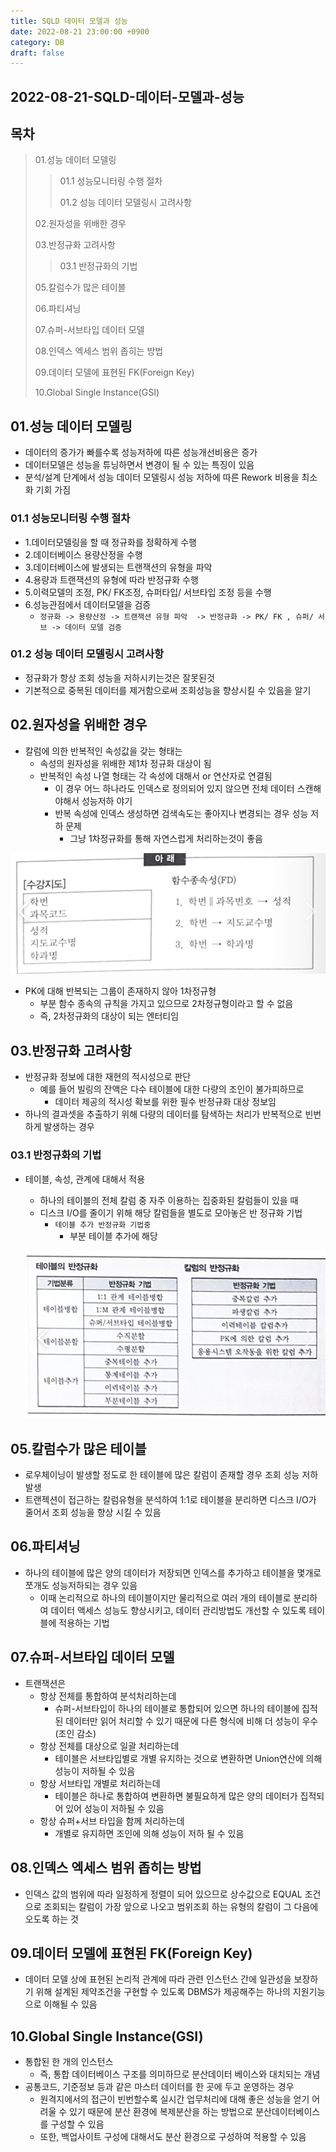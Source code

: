 ```yaml
---
title: SQLD 데이터 모델과 성능
date: 2022-08-21 23:00:00 +0900
category: DB
draft: false
---
```


## 2022-08-21-SQLD-데이터-모델과-성능

## 목차

>01.성능 데이터 모델링
>
>>  01.1 성능모니터링 수행 절차
>>
>>  01.2 성능 데이터 모델링시 고려사항
>
>02.원자성을 위배한 경우
>
>03.반정규화 고려사항
>
>>  03.1 반정규화의 기법
>
>05.칼럼수가 많은 테이블
>
>06.파티셔닝
>
>07.슈퍼-서브타입 데이터 모델
>
>08.인덱스 엑세스 범위 좁히는 방법
>
>09.데이터 모델에 표현된 FK(Foreign Key)
>
>10.Global Single Instance(GSI)

## 01.성능 데이터 모델링

- 데이터의 증가가 빠를수록 성능저하에 따른 성능개선비용은 증가
- 데이터모델은 성능을 튜닝하면서 변경이 될 수 있는 특징이 있음
- 분석/설계 단계에서 성능 데이터 모델링시 성능 저하에 따른 Rework 비용을 최소화 기회 가짐

### 01.1 성능모니터링 수행 절차

- 1.데이터모델링을 할 때 정규화를 정확하게 수행
- 2.데이터베이스 용량산정을 수행
- 3.데이터베이스에 발생되는 트랜잭션의 유형을 파악
- 4.용량과 트랜잭션의 유형에 따라 반정규화 수행
- 5.이력모델의 조정, PK/ FK조정, 슈퍼타입/ 서브타입 조정 등을 수행
- 6.성능관점에서 데이터모델을 검증
  - `정규화 -> 용량산정 -> 트랜잭션 유형 파악  -> 반정규화 -> PK/ FK , 슈퍼/ 서브 -> 데이터 모델 검증`

### 01.2 성능 데이터 모델링시 고려사항

- 정규화가 항상 조회 성능을 저하시키는것은 잘못된것
- 기본적으로 중복된 데이터를 제거함으로써 조회성능을 향상시킬 수 있음을 알기

## 02.원자성을 위배한 경우

- 칼럼에 의한 반복적인 속성값을 갖는 형태는 
  - 속성의 원자성을 위배한 제1차 정규화 대상이 됨
  - 반복적인 속성 나열 형태는 각 속성에 대해서 or 연산자로 연결됨
    - 이 경우 어느 하나라도 인덱스로 정의되어 있지 않으면 전체 데이터 스캔해야해서 성능저하 야기
    - 반복 속성에 인덱스 생성하면 검색속도는 좋아지나 변경되는 경우 성능 저하 문제
      - 그냥 1차정규화를 통해 자연스럽게 처리하는것이 좋음

![image-20220821233603691](../../assets/img/post/2022-08-21-SQLD-데이터-모델과-성능/image-20220821233603691.png) 

- PK에 대해 반복되는 그룹이 존재하지 않아 1차정규형
  - 부분 함수 종속의 규칙을 가지고 있으므로 2차정규형이라고 할 수 없음
  - 즉, 2차정규화의 대상이 되는 엔터티임

## 03.반정규화 고려사항

- 반정규화 정보에 대한 재현의 적시성으로 판단
  - 예를 들어 빌링의 잔액은 다수 테이블에 대한 다량의 조인이 불가피하므로
    - 데이터 제공의 적시성 확보를 위한 필수 반정규화 대상 정보임
- 하나의 결과셋을 추출하기 위해 다량의 데이터를 탐색하는 처리가 반복적으로 빈번하게 발생하는 경우

### 03.1 반정규화의 기법

- 테이블, 속성, 관계에 대해서 적용

  - 하나의 테이블의 전체 칼럼 중 자주 이용하는 집중화된 칼럼들이 있을 때
  - 디스크 I/O를 줄이기 위해 해당 칼럼들을 별도로 모아놓은 반 정규화 기법
    - `테이블 추가 반정규화 기법중`
      - 부분 테이블 추가에 해당

  ![image-20220821235350242](../../assets/img/post/2022-08-21-SQLD-데이터-모델과-성능/image-20220821235350242.png)



## 05.칼럼수가 많은 테이블

-  로우체이닝이 발생할 정도로 한 테이블에 많은 칼럼이 존재할 경우 조회 성능 저하 발생
  - 트랜젝션이 접근하는 칼럼유형을 분석하여 1:1로 테이블을 분리하면 디스크 I/O가 줄어서 조회 성능을 향상 시킬 수 있음

## 06.파티셔닝

- 하나의 테이블에 많은 양의 데이터가 저장되면 인덱스를 추가하고 테이블을 몇개로 쪼개도 성능저하되는 경우 있음
  - 이때 논리적으로 하나의 테이블이지만 물리적으로 여러 개의 테이블로 분리하여 데이터 액세스 성능도 향상시키고, 데이터 관리방법도 개선할 수 있도록 테이블에 적용하는 기법

## 07.슈퍼-서브타입 데이터 모델

- 트랜잭션은 
  - 항상 전체를 통합하여 분석처리하는데
    - 슈퍼-서브타입이 하나의 테이블로 통합되어 있으면 하나의 테이블에 집적된 데이터만 읽어 처리할 수 있기 때문에 다른 형식에 비해 더 성능이 우수(조인 감소)
  - 항상 전체를 대상으로 일괄 처리하는데
    - 테이블은 서브타입별로 개별 유지하는 것으로 변환하면 Union연산에 의해 성능이 저하될 수 있음
  - 항상 서브타입 개별로 처리하는데
    - 테이블은 하나로 통합하여 변환하면 불필요하게 많은 양의 데이터가 집적되어 있어 성능이 저하될 수 있음
  - 항상 슈퍼+서브 타입을 함께 처리하는데
    - 개별로 유지하면 조인에 의해 성능이 저하 될 수 있음

## 08.인덱스 엑세스 범위 좁히는 방법

- 인덱스 값의 범위에 따라 일정하게 정렬이 되어 있으므로 상수값으로 EQUAL 조건으로 조회되는 칼럼이 가장 앞으로 나오고 범위조회 하는 유형의 칼럼이 그 다음에 오도록 하는 것

## 09.데이터 모델에 표현된 FK(Foreign Key)

- 데이터 모델 상에 표현된 논리적 관계에 따라 관련 인스턴스 간에 일관성을 보장하기 위해 설계된 제약조건을 구현할 수 있도록 DBMS가 제공해주는 하나의 지원기능으로 이해될 수 있음

## 10.Global Single Instance(GSI)

- 통합된 한 개의 인스턴스 
  - 즉, 통합 데이터베이스 구조를 의미하므로 분산데이터 베이스와 대치되는 개념
- 공통코드, 기준정보 등과 같은 마스터 데이터를 한 곳에 두고 운영하는 경우 
  - 원격지에서의 접근이 빈번할수록 실시간 업무처리에 대해 좋은 성능을 얻기 어려울 수 있기 때문에 분산 환경에 복제분산을 하는 방법으로 분산데이터베이스를 구성할 수 있음
  - 또한, 백업사이트 구성에 대해서도 분산 환경으로 구성하여 적용할 수 있음